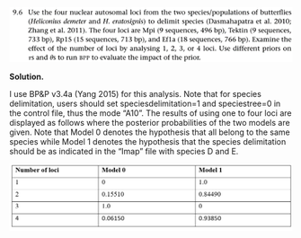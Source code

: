 <p>
  <img src=img/9.6-P.png>
</p>
 
**Solution.**

I use BP&P v3.4a (Yang 2015) for this analysis. Note that for species delimitation, 
users should set speciesdelimitation=1 and speciestree=0 in the control file, thus 
the mode “A10”. The results of using one to four loci are displayed as follows where 
the posterior probabilities of the two models are given. Note that Model 0 denotes the 
hypothesis that all belong to the same species while Model 1 denotes the hypothesis that 
the species delimitation should be as indicated in the “Imap” file with species D and E.

<p>
  <img src=img/9.6-1.png>
</p>
